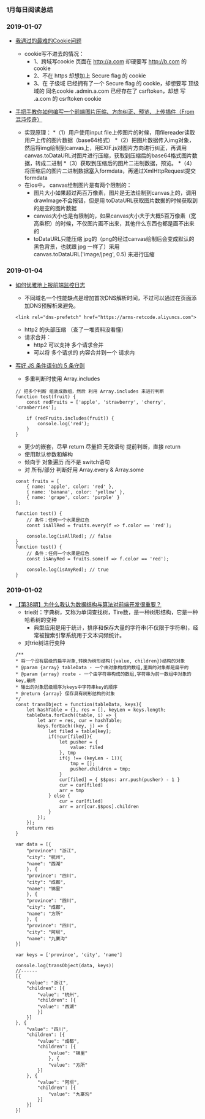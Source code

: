 ### 1月每日阅读总结

### 2019-01-07
* [我遇过的最难的Cookie问题](https://mp.weixin.qq.com/s/gC3yUO82mCYqM2M7EAwRAg)
    * cookie写不进去的情况：
        * 1、跨域写cookie 页面在 http://a.com 却硬要写  http://b.com 的cookie
        * 2、不在  https 却想加上  Secure flag 的  cookie
        * 3、在 子级域 已经拥有了一个  Secure flag 的 cookie，却想要写 顶级域的 同名cookie .admin.a.com 已经存在了 csrftoken，却想 写 .a.com 的 csrftoken cookie

* [手把手教你如何编写一个前端图片压缩、方向纠正、预览、上传插件（From 混沌传奇）](https://mp.weixin.qq.com/s/_erabW9UbiaIshH8YIR1Ow)
    * 实现原理：
        *（1）用户使用input file上传图片的时候，用filereader读取用户上传的图片数据（base64格式）
        *（2）把图片数据传入img对象，然后将img绘制到canvas上，用EXIF.js对图片方向进行纠正，再调用canvas.toDataURL对图片进行压缩，获取到压缩后的base64格式图片数据，转成二进制
        *（3）获取到压缩后的图片二进制数据，预览。
        *（4）将压缩后的图片二进制数据塞入formdata，再通过XmlHttpRequest提交formdata
    * 在ios中， canvas绘制图片是有两个限制的：
        * 图片大小如果超过两百万像素，图片是无法绘制到canvas上的，调用drawImage不会报错，但是用 toDataURL获取图片数据的时候获取到的是空的图片数据
        * canvas大小也是有限制的，如果canvas大小大于大概5百万像素（宽高乘积）的时候，不仅图片画不出来，其他什么东西也都是画不出来的
        * toDataURL只能压缩 jpg的（png的经过canvas绘制后会变成默认的 黑色背景，也就跟 jpg 一样了）采用 canvas.toDataURL('image/jpeg', 0.5) 来进行压缩

### 2019-01-04
* [如何优雅地上报前端监控日志](http://www.aliued.com/?p=4172)
    * 不同域名一个性能缺点是增加首次DNS解析时间，不过可以通过在页面添加DNS预解析来避免。
    ```
    <link rel="dns-prefetch" href="https://arms-retcode.aliyuncs.com">
    ```
    * http2 的头部压缩 （查了一堆资料没看懂）
    * 请求合并：
        * http2 可以支持 多个请求合并
        * 可以将 多个请求的  内容合并到一个  请求内

* [写好 JS 条件语句的 5 条守则](https://mp.weixin.qq.com/s/JMwPdQSSTLWPSrLda5Yo5g)
    * 多重判断时使用 Array.includes
    ```
    // 把多个判断 组装成数组，然后 利用 Array.includes 来进行判断
    function test(fruit) {
        const redFruits = ['apple', 'strawberry', 'cherry', 'cranberries'];

        if (redFruits.includes(fruit)) {
            console.log('red');
        }
    }
    ```
    * 更少的嵌套，尽早 return 尽量把  无效语句 提前判断，直接 return
    * 使用默认参数和解构
    * 倾向于 对象遍历 而不是 switch语句
    * 对 所有/部分 判断好用 Array.every & Array.some
    ```
    const fruits = [
        { name: 'apple', color: 'red' },
        { name: 'banana', color: 'yellow' },
        { name: 'grape', color: 'purple' }
    ];

    function test() {
        // 条件：任何一个水果是红色
        const isAllRed = fruits.every(f => f.color == 'red');

        console.log(isAllRed); // false
    }
    function test() {
        // 条件：任何一个水果是红色
        const isAnyRed = fruits.some(f => f.color == 'red');

        console.log(isAnyRed); // true
    }
    ```

### 2019-01-02
* [【第38期】为什么我认为数据结构与算法对前端开发很重要？](https://mp.weixin.qq.com/s/oA1bCZEC5W9lLS-RWqpzSg)
    * trie树：字典树，又称为单词查找树，Tire数，是一种树形结构，它是一种哈希树的变种
        * 典型应用是用于统计，排序和保存大量的字符串(不仅限于字符串)，经常被搜索引擎系统用于文本词频统计。
    * 对trie树进行变种
    ```
    /**
    * 将一个没有层级的扁平对象,转换为树形结构({value, children})结构的对象
    * @param {array} tableData - 一个由对象构成的数组,里面的对象都是扁平的
    * @param {array} route - 一个由字符串构成的数组,字符串为前一数组中对象的key,最终
    * 输出的对象层级顺序为keys中字符串key的顺序
    * @return {array} 保存具有树形结构的对象
    */
    const transObject = function(tableData, keys){
        let hashTable = {}, res = [], keyLen = keys.length;
        tableData.forEach((table, i) => {
            let arr = res, cur = hashTable;
            keys.forEach((key, j) => {
                let filed = table[key];
                if(!cur[filed]){
                    let pusher = {
                        value: filed
                    }, tmp
                    if(j !== (keyLen - 1)){
                        tmp = [];
                        pusher.children = tmp;
                    }
                    cur[filed] = { $$pos: arr.push(pusher) - 1 }
                    cur = cur[filed]
                    arr = tmp
                } else {
                    cur = cur[filed]
                    arr = arr[cur.$$pos].children
                }
            });
        });
        return res
    }

    var data = [{
        "province": "浙江",
        "city": "杭州",
        "name": "西湖"
        }, {
        "province": "四川",
        "city": "成都",
        "name": "锦里"
        }, {
        "province": "四川",
        "city": "成都",
        "name": "方所"
        }, {
        "province": "四川",
        "city": "阿坝",
        "name": "九寨沟"
    }]

    var keys = ['province', 'city', 'name']

    console.log(transObject(data, keys))
    //------ 
    [{
        "value": "浙江",
        "children": [{
            "value": "杭州",
            "children": [{
            "value": "西湖"
            }]
        }]
    }, {
        "value": "四川",
        "children": [{
            "value": "成都",
            "children": [{
                "value": "锦里"
                }, {
                "value": "方所"
            }]
        }, {
            "value": "阿坝",
            "children": [{
                "value": "九寨沟"
            }]
        }]
    }]
    ```